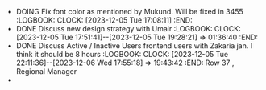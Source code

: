 - DOING Fix font color as mentioned by Mukund. Will be fixed in 3455
  :LOGBOOK:
  CLOCK: [2023-12-05 Tue 17:08:11]
  :END:
- DONE Discuss new design strategy with Umair
  :LOGBOOK:
  CLOCK: [2023-12-05 Tue 17:51:41]--[2023-12-05 Tue 19:28:21] =>  01:36:40
  :END:
- DONE Discuss Active / Inactive Users frontend users with Zakaria jan. I think it should be 8 hours
  :LOGBOOK:
  CLOCK: [2023-12-05 Tue 22:11:36]--[2023-12-06 Wed 17:55:18] =>  19:43:42
  :END:
  Row 37 , Regional Manager
-
